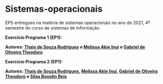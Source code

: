 # Sistemas-operacionais
EPS entregues na matéria de sistemas operacionais no ano de 2021, 4º semestre do curso de sistemas de informação. </p> 

**Exercício Programa 1 (EP1):**</p>

**Autores: [Thais de Souza Rodrigues](https://github.com/thatarocket) e [Melissa Akie Inui](https://github.com/mee-akie) e [Gabriel de Oliveira Theodoro](https://github.com/Gab-Theo)** </p>


**Exercício Programa 2 (EP1):**</p>

**Autores: [Thais de Souza Rodrigues](https://github.com/thatarocket), [Melissa Akie Inui](https://github.com/mee-akie), [Gabriel de Oliveira Theodoro](https://github.com/Gab-Theo) e [Silas Bovolin Reis](https://github.com/SilasReisUSP)** </p>

